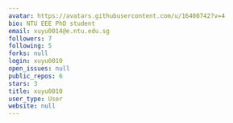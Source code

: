 ```yaml
---
avatar: https://avatars.githubusercontent.com/u/16400742?v=4
bio: NTU EEE PhD student
email: xuyu0014@e.ntu.edu.sg
followers: 7
following: 5
forks: null
login: xuyu0010
open_issues: null
public_repos: 6
stars: 3
title: xuyu0010
user_type: User
website: null
---
```

